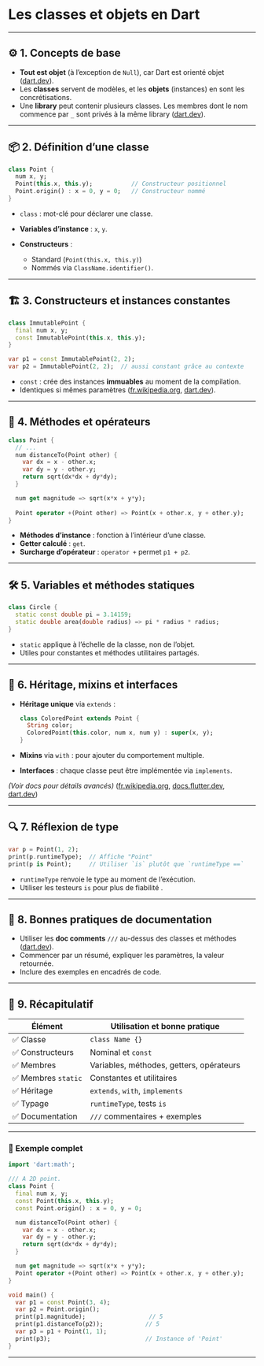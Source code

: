# **Les classes et objets en Dart**

---

## ⚙️ 1. Concepts de base

* **Tout est objet** (à l’exception de `Null`), car Dart est orienté objet ([dart.dev][2]).
* Les **classes** servent de modèles, et les **objets** (instances) en sont les concrétisations.
* Une **library** peut contenir plusieurs classes. Les membres dont le nom commence par `_` sont privés à la même library ([dart.dev][2]).

---

## 📦 2. Définition d’une classe

```dart
class Point {
  num x, y;
  Point(this.x, this.y);           // Constructeur positionnel
  Point.origin() : x = 0, y = 0;   // Constructeur nommé
}
```

* `class` : mot-clé pour déclarer une classe.
* **Variables d’instance** : `x`, `y`.
* **Constructeurs** :

  * Standard (`Point(this.x, this.y)`)
  * Nommés via `ClassName.identifier()`.

---

## 🏗️ 3. Constructeurs et instances constantes

```dart
class ImmutablePoint {
  final num x, y;
  const ImmutablePoint(this.x, this.y);
}

var p1 = const ImmutablePoint(2, 2);
var p2 = ImmutablePoint(2, 2);  // aussi constant grâce au contexte
```

* `const` : crée des instances **immuables** au moment de la compilation.
* Identiques si mêmes paramètres ([fr.wikipedia.org][3], [dart.dev][2]).

---

## 🧭 4. Méthodes et opérateurs

```dart
class Point {
  // ...
  num distanceTo(Point other) {
    var dx = x - other.x;
    var dy = y - other.y;
    return sqrt(dx*dx + dy*dy);
  }

  num get magnitude => sqrt(x*x + y*y);
  
  Point operator +(Point other) => Point(x + other.x, y + other.y);
}
```

* **Méthodes d’instance** : fonction à l’intérieur d’une classe.
* **Getter calculé** : `get`.
* **Surcharge d’opérateur** : `operator +` permet `p1 + p2`.

---

## 🛠️ 5. Variables et méthodes statiques

```dart
class Circle {
  static const double pi = 3.14159;
  static double area(double radius) => pi * radius * radius;
}
```

* `static` applique à l’échelle de la classe, non de l’objet.
* Utiles pour constantes et méthodes utilitaires partagés.

---

## 🧬 6. Héritage, mixins et interfaces

* **Héritage unique** via `extends` :

  ```dart
  class ColoredPoint extends Point {
    String color;
    ColoredPoint(this.color, num x, num y) : super(x, y);
  }
  ```

* **Mixins** via `with` : pour ajouter du comportement multiple.

* **Interfaces** : chaque classe peut être implémentée via `implements`.

*(Voir docs pour détails avancés)* ([fr.wikipedia.org][3], [docs.flutter.dev][4], [dart.dev][2])

---

## 🔍 7. Réflexion de type

```dart
var p = Point(1, 2);
print(p.runtimeType);  // Affiche "Point"
print(p is Point);     // Utiliser `is` plutôt que `runtimeType ==`
```

* `runtimeType` renvoie le type au moment de l’exécution.
* Utiliser les testeurs `is` pour plus de fiabilité .

---

## 📘 8. Bonnes pratiques de documentation

* Utiliser les **doc comments** `///` au-dessus des classes et méthodes ([dart.dev][5]).
* Commencer par un résumé, expliquer les paramètres, la valeur retournée.
* Inclure des exemples en encadrés de code.

---

## 🧾 9. Récapitulatif

| Élément            | Utilisation et bonne pratique            |
| ------------------ | ---------------------------------------- |
| ✅ Classe           | `class Name {}`                          |
| ✅ Constructeurs    | Nominal et `const`                       |
| ✅ Membres          | Variables, méthodes, getters, opérateurs |
| ✅ Membres `static` | Constantes et utilitaires                |
| ✅ Héritage         | `extends`, `with`, `implements`          |
| ✅ Typage           | `runtimeType`, tests `is`                |
| ✅ Documentation    | `///` commentaires + exemples            |

---

### 🌟 Exemple complet

```dart
import 'dart:math';

/// A 2D point.
class Point {
  final num x, y;
  const Point(this.x, this.y);
  const Point.origin() : x = 0, y = 0;

  num distanceTo(Point other) {
    var dx = x - other.x;
    var dy = y - other.y;
    return sqrt(dx*dx + dy*dy);
  }

  num get magnitude => sqrt(x*x + y*y);
  Point operator +(Point other) => Point(x + other.x, y + other.y);
}

void main() {
  var p1 = const Point(3, 4);
  var p2 = Point.origin();
  print(p1.magnitude);                  // 5
  print(p1.distanceTo(p2));            // 5
  var p3 = p1 + Point(1, 1);
  print(p3);                           // Instance of 'Point'
}
```

---

[1]: https://www.youtube.com/watch?v=5PZj0MXckz4&utm_source=chatgpt.com "classes & objects in Dart - YouTube"
[2]: https://dart.dev/language/classes?utm_source=chatgpt.com "Classes | Dart"
[3]: https://fr.wikipedia.org/wiki/Dart_%28langage%29?utm_source=chatgpt.com "Dart (langage)"
[4]: https://docs.flutter.dev/get-started/fundamentals/dart?utm_source=chatgpt.com "Intro to Dart - Flutter Documentation"
[5]: https://dart.dev/effective-dart/documentation?utm_source=chatgpt.com "Effective Dart: Documentation"
